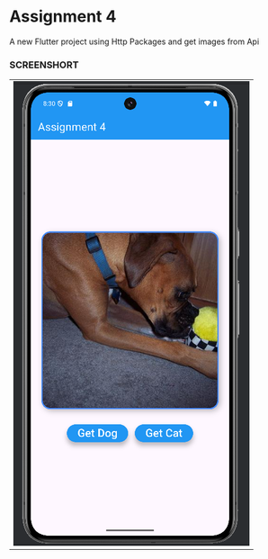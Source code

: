# Assignment 4

A new Flutter project using Http Packages and get images from Api

<h3>SCREENSHORT</h3>
<table>
  <tr>
    <td><img src = "https://github.com/Tusharlathiya8140/Assignment-4/blob/master/Assignment%204.png?raw=true"></td>
  </tr>
</table>

